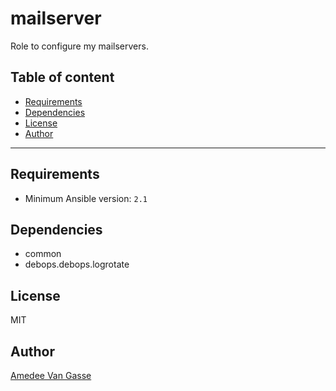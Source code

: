 # mailserver

Role to configure my mailservers.

## Table of content

- [Requirements](#requirements)
- [Dependencies](#dependencies)
- [License](#license)
- [Author](#author)

---

## Requirements

- Minimum Ansible version: `2.1`

## Dependencies

- common
- debops.debops.logrotate

## License

MIT

## Author

[Amedee Van Gasse](https://amedee.be)
